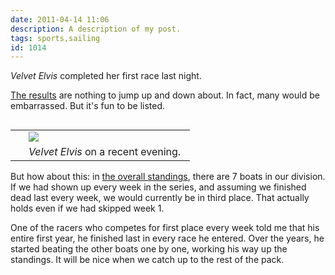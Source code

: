 ```yaml
---
date: 2011-04-14 11:06
description: A description of my post.
tags: sports,sailing
id: 1014
---
```

<i>Velvet Elvis</i> completed her first race last night.

<a href="http://www.tammanyyachtclub.org/2011/Wed_Night_Spring1_2010/proof5.html" target="_blank">The results</a> are nothing to jump up and down about.  In fact, many would be embarrassed.  But it's fun to be listed.
<!--more-->
<table cellpadding="2" align="right"><tr><td width="5" rowspan="2"><spacer type="block" width="5" height="1"></td><td width="250" ><img src="/img/ve_2011_1.jpg"></td></tr><tr><td class="caption" width="250"><i>Velvet Elvis</i> on a recent evening.</td></tr></table>

But how about this:  in <a href="http://www.tammanyyachtclub.org/2011/Wed_Night_Spring1_2010/Wed_Night_Spring1_2010.html" target="_blank">the overall standings</a>, there are 7 boats in our division.  If we had shown up every week in the series, and assuming we finished dead last every week, we would currently be in third place.  That actually holds even if we had skipped week 1.

One of the racers who competes for first place every week told me that his entire first year, he finished last in every race he entered.  Over the years, he started beating the other boats one by one, working his way up the standings.  It will be nice when we catch up to the rest of the pack.